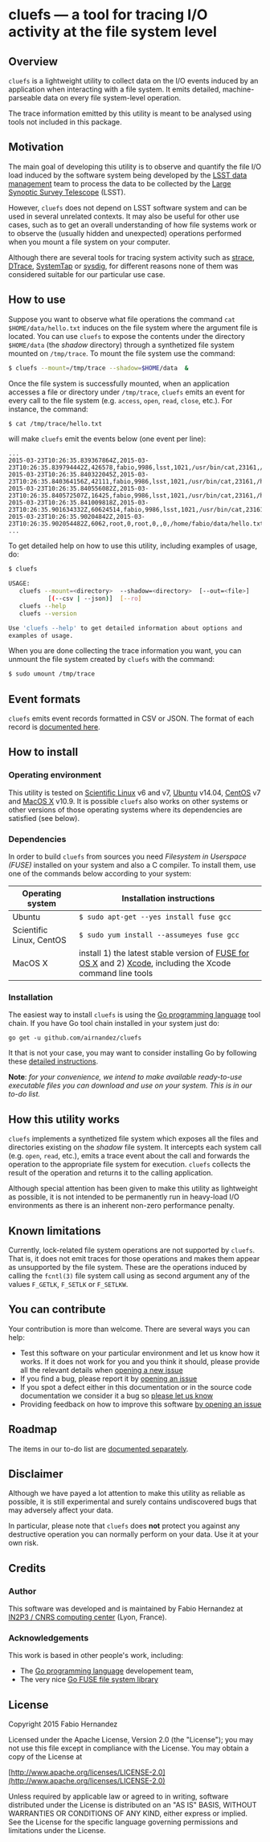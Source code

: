 # cluefs — a tool for tracing I/O activity at the file system level

## Overview
`cluefs` is a lightweight utility to collect data on the I/O events induced by an application when interacting with a file system. It emits detailed, machine-parseable data on every file system-level operation.

The trace information emitted by this utility is meant to be analysed using tools not included in this package.

## Motivation
The main goal of developing this utility is to observe and quantify the file I/O load induced by the software system being developed by the [LSST data management](http://dm.lsst.org/) team to process the data to be collected by the [Large Synoptic Survey Telescope](http://www.lsst.org/) (LSST).

However, `cluefs` does not depend on LSST software system and can be used in several unrelated contexts. It may also be useful for other use cases, such as to get an overall understanding of how file systems work or to observe the (usually hidden and unexpected) operations performed when you mount a file system on your computer. 

Although there are several tools for tracing system activity such as [strace](http://en.wikipedia.org/wiki/Strace), [DTrace](http://en.wikipedia.org/wiki/DTrace), [SystemTap](https://sourceware.org/systemtap/wiki) or [sysdig](http://www.sysdig.org/), for different reasons none of them was considered suitable for our particular use case.

## How to use
Suppose you want to observe what file operations the command `cat $HOME/data/hello.txt` induces on the file system where the argument file is located. You can use `cluefs` to expose the contents under the directory `$HOME/data` (the *shadow* directory) through a synthetized file system mounted on `/tmp/trace`. To mount the file system use the command:

```bash
$ cluefs --mount=/tmp/trace --shadow=$HOME/data  &
```
Once the file system is successfully mounted, when an application accesses a file or directory under `/tmp/trace`, `cluefs` emits an event for every call to the file system (e.g. `access`, `open`, `read`, `close`, etc.). For instance, the command:

```bash
$ cat /tmp/trace/hello.txt
```
will make `cluefs` emit the events below (one event per line):

```
...
2015-03-23T10:26:35.839367864Z,2015-03-23T10:26:35.839794442Z,426578,fabio,9986,lsst,1021,/usr/bin/cat,23161,/home/fabio/data/hello.txt,stat
2015-03-23T10:26:35.840322045Z,2015-03-23T10:26:35.840364156Z,42111,fabio,9986,lsst,1021,/usr/bin/cat,23161,/home/fabio/data/hello.txt,openfile,O_RDONLY,0000
2015-03-23T10:26:35.840556082Z,2015-03-23T10:26:35.840572507Z,16425,fabio,9986,lsst,1021,/usr/bin/cat,23161,/home/fabio/data/hello.txt,read,15,0,4096,15
2015-03-23T10:26:35.841009818Z,2015-03-23T10:26:35.901634332Z,60624514,fabio,9986,lsst,1021,/usr/bin/cat,23161,/home/fabio/data/hello.txt,flush
2015-03-23T10:26:35.90204842Z,2015-03-23T10:26:35.902054482Z,6062,root,0,root,0,,0,/home/fabio/data/hello.txt,close
...
```

To get detailed help on how to use this utility, including examples of usage, do:

```bash
$ cluefs

USAGE:
   cluefs --mount=<directory>  --shadow=<directory>  [--out=<file>]
           [(--csv | --json)]  [--ro]
   cluefs --help
   cluefs --version

Use 'cluefs --help' to get detailed information about options and
examples of usage.
```

When you are done collecting the trace information you want, you can unmount the file system created by `cluefs` with the command:

```bash
$ sudo umount /tmp/trace
```


## Event formats

`cluefs` emits event records formatted in CSV or JSON. The format of each record is [documented here](doc/EventFormats.md).


## How to install

### Operating environment
This utility is tested on [Scientific Linux](https://www.scientificlinux.org/) v6 and v7, [Ubuntu](http://www.ubuntu.com/) v14.04, [CentOS](http://www.centos.org) v7  and [MacOS X](https://www.apple.com/osx/) v10.9. It is possible `cluefs` also works on other systems or other versions of those operating systems where its dependencies are satisfied (see below).

### Dependencies
In order to build `cluefs` from sources you need *Filesystem in Userspace (FUSE)* installed on your system and also a C compiler. To install them, use one of the commands below according to your system:

| Operating system  | Installation instructions |
| ----------------- |  ------------ |
| Ubuntu         |  `$ sudo apt-get --yes install fuse gcc` |
| Scientific Linux, CentOS    |  `$ sudo yum install --assumeyes fuse gcc` |
| MacOS X        |  install 1) the latest stable version of [FUSE for OS X](https://osxfuse.github.io/) and 2) [Xcode](https://developer.apple.com/xcode/downloads/), including the Xcode command line tools|

### Installation
The easiest way to install `cluefs` is using the [Go programming language](https://golang.org/) tool chain. If you have Go tool chain installed in your system just do:

```
go get -u github.com/airnandez/cluefs
```

It that is not your case, you may want to consider installing Go by following these [detailed instructions](http://golang.org/doc/install).

**Note**: *for your convenience, we intend to make available ready-to-use executable files you can download and use on your system. This is in our to-do list.*

## How this utility works
`cluefs` implements a synthetized file system which exposes all the files and directories existing on the *shadow* file system. It intercepts each system call (e.g. `open`, `read`, etc.), emits a trace event about the call and forwards the operation to the appropriate file system for execution. `cluefs` collects the result of the operation and returns it to the calling application.

Although special attention has been given to make this utility as lightweight as possible, it is not intended to be permanently run in heavy-load I/O environments as there is an inherent non-zero performance penalty.

## Known limitations
Currently, lock-related file system operations are not supported by `cluefs`. That is, it does not emit traces for those operations and makes them appear as unsupported by the file system. These are the operations induced by calling the `fcntl(3)` file system call using as second argument any of the values `F_GETLK`, `F_SETLK` or `F_SETLKW`.

## You can contribute
Your contribution is more than welcome. There are several ways you can help:

* Test this software on your particular environment and let us know how it works. If it does not work for you and you think it should, please provide all the relevant details when [opening a new issue](https://github.com/airnandez/cluefs/issues)
* If you find a bug, please report it by [opening an issue](https://github.com/airnandez/cluefs/issues)
* If you spot a defect either in this documentation or in the source code documentation we consider it a bug so [please let us know](https://github.com/airnandez/cluefs/issues)
* Providing feedback on how to improve this software [by opening an issue](https://github.com/airnandez/cluefs/issues)

## Roadmap
The items in our to-do list are [documented separately](doc/TODO.md).


## Disclaimer
Although we have payed a lot attention to make this utility as reliable as possible, it is still experimental and surely contains undiscovered bugs that may adversely affect your data.

In particular, please note that `cluefs` does **not** protect you against any destructive operation you can normally perform on your data. Use it at your own risk.

## Credits

### Author
This software was developed and is maintained by Fabio Hernandez at [IN2P3 / CNRS computing center](http://cc.in2p3.fr) (Lyon, France). 

### Acknowledgements

This work is based in other people's work, including:

* The [Go programming language](https://golang.org/) developement team,
* The very nice [Go FUSE file system library](http://bazil.org/fuse/)

## License
Copyright 2015 Fabio Hernandez

Licensed under the Apache License, Version 2.0 (the "License");
you may not use this file except in compliance with the License.
You may obtain a copy of the License at

[http://www.apache.org/licenses/LICENSE-2.0](http://www.apache.org/licenses/LICENSE-2.0)

Unless required by applicable law or agreed to in writing, software
distributed under the License is distributed on an "AS IS" BASIS,
WITHOUT WARRANTIES OR CONDITIONS OF ANY KIND, either express or implied.
See the License for the specific language governing permissions and
limitations under the License.